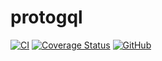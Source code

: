 # protogql
[![CI](https://github.com/izumin5210/protogql/workflows/CI/badge.svg)](https://github.com/izumin5210/protogql/actions?query=workflow%3ACI)
[![Coverage Status](https://coveralls.io/repos/github/izumin5210/protogql/badge.svg?branch=master)](https://coveralls.io/github/izumin5210/protogql?branch=master)
[![GitHub](https://img.shields.io/github/license/izumin5210/protogql)](./LICENSE)
